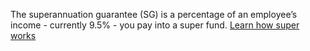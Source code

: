 The superannuation guarantee (SG) is a percentage of an employee’s income - currently 9.5% - you pay into a super fund. [Learn how super works](#)
